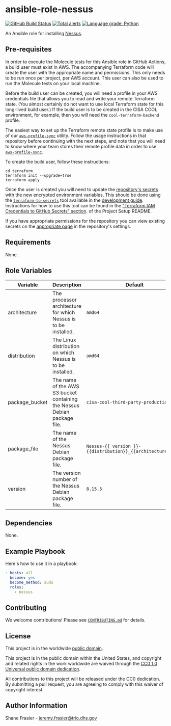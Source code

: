 # ansible-role-nessus #

[![GitHub Build Status](https://github.com/cisagov/ansible-role-nessus/workflows/build/badge.svg)](https://github.com/cisagov/ansible-role-nessus/actions)
[![Total alerts](https://img.shields.io/lgtm/alerts/g/cisagov/ansible-role-nessus.svg?logo=lgtm&logoWidth=18)](https://lgtm.com/projects/g/cisagov/ansible-role-nessus/alerts/)
[![Language grade: Python](https://img.shields.io/lgtm/grade/python/g/cisagov/ansible-role-nessus.svg?logo=lgtm&logoWidth=18)](https://lgtm.com/projects/g/cisagov/ansible-role-nessus/context:python)

An Ansible role for installing
[Nessus](https://www.tenable.com/products/nessus/nessus-professional).

## Pre-requisites ##

In order to execute the Molecule tests for this Ansible role in GitHub
Actions, a build user must exist in AWS. The accompanying Terraform
code will create the user with the appropriate name and
permissions. This only needs to be run once per project, per AWS
account. This user can also be used to run the Molecule tests on your
local machine.

Before the build user can be created, you will need a profile in your
AWS credentials file that allows you to read and write your remote
Terraform state.  (You almost certainly do not want to use local
Terraform state for this long-lived build user.)  If the build user is
to be created in the CISA COOL environment, for example, then you will
need the `cool-terraform-backend` profile.

The easiest way to set up the Terraform remote state profile is to
make use of our
[`aws-profile-sync`](https://github.com/cisagov/aws-profile-sync)
utility. Follow the usage instructions in that repository before
continuing with the next steps, and note that you will need to know
where your team stores their remote profile data in order to use
[`aws-profile-sync`](https://github.com/cisagov/aws-profile-sync).

To create the build user, follow these instructions:

```console
cd terraform
terraform init --upgrade=true
terraform apply
```

Once the user is created you will need to update the [repository's
secrets](https://help.github.com/en/actions/configuring-and-managing-workflows/creating-and-storing-encrypted-secrets)
with the new encrypted environment variables. This should be done
using the
[`terraform-to-secrets`](https://github.com/cisagov/development-guide/tree/develop/project_setup#terraform-iam-credentials-to-github-secrets-)
tool available in the [development
guide](https://github.com/cisagov/development-guide). Instructions for
how to use this tool can be found in the ["Terraform IAM Credentials
to GitHub Secrets"
section](https://github.com/cisagov/development-guide/tree/develop/project_setup#terraform-iam-credentials-to-github-secrets-).
of the Project Setup README.

If you have appropriate permissions for the repository you can view
existing secrets on the [appropriate
page](https://github.com/cisagov/ansible-role-nessus/settings/secrets)
in the repository's settings.

## Requirements ##

None.

## Role Variables ##

| Variable | Description | Default | Required |
|----------|-------------|---------|----------|
| architecture | The processor architecture for which Nessus is to be installed. | `amd64` | No |
| distribution | The Linux distribution on which Nessus is to be installed. | `amd64` | No |
| package_bucket | The name of the AWS S3 bucket containing the Nessus Debian package file. | `cisa-cool-third-party-production` | No |
| package_file | The name of the Nessus Debian package file. | `Nessus-{{ version }}-{{distribution}}_{{architecture}}.deb` | No |
| version | The version number of the Nessus Debian package file. | `8.15.5` | No |

## Dependencies ##

None.

## Example Playbook ##

Here's how to use it in a playbook:

```yaml
- hosts: all
  become: yes
  become_method: sudo
  roles:
    - nessus
```

## Contributing ##

We welcome contributions!  Please see [`CONTRIBUTING.md`](CONTRIBUTING.md) for
details.

## License ##

This project is in the worldwide [public domain](LICENSE).

This project is in the public domain within the United States, and
copyright and related rights in the work worldwide are waived through
the [CC0 1.0 Universal public domain
dedication](https://creativecommons.org/publicdomain/zero/1.0/).

All contributions to this project will be released under the CC0
dedication. By submitting a pull request, you are agreeing to comply
with this waiver of copyright interest.

## Author Information ##

Shane Frasier - <jeremy.frasier@trio.dhs.gov>
